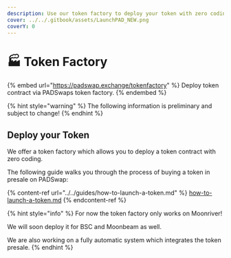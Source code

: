 ```yaml
---
description: Use our token factory to deploy your token with zero coding.
cover: ../../.gitbook/assets/LaunchPAD_NEW.png
coverY: 0
---
```


# 🏭 Token Factory

{% embed url="https://padswap.exchange/tokenfactory" %}
Deploy token contract via PADSwaps token factory.
{% endembed %}

{% hint style="warning" %}
The following information is preliminary and subject to change!
{% endhint %}

## Deploy your Token

We offer a token factory which allows you to deploy a token contract with zero coding.

The following guide walks you through the process of buying a token in presale on PADSwap:

{% content-ref url="../../guides/how-to-launch-a-token.md" %}
[how-to-launch-a-token.md](../../guides/how-to-launch-a-token.md)
{% endcontent-ref %}

{% hint style="info" %}
For now the token factory only works on Moonriver!

We will soon deploy it for BSC and Moonbeam as well.

We are also working on a fully automatic system which integrates the token presale.
{% endhint %}
